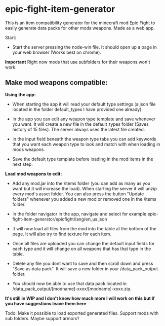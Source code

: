 ﻿# epic-fight-item-generator

This is an item compatibility generator for the minecraft mod Epic Fight to easily generate data packs for other mods weapons. Made as a web app.

Start:
- Start the server pressing the node-win file. It should open up a page in your web browser (Works best on chrome).

**Important**
Right now mods that use subfolders for their weapons won't work. 

Make mod weapons compatible:
-------------------------
**Using the app:**

- When starting the app it will read your default type settings (a json file located in the folder default_types I have provided one already).

- In the app you can edit any weapon type template and save whenever you want. It will create a new file in the default_types folder (Saves history of 15 files). The server always uses the latest file created.

- In the input field beneath the weapon type tabs you can add keywords that you want each weapon type to look and match with when loading in mods weapons.

- Save the default type template before loading in the mod items in the next step.

**Load mod weapons to edit:**

- Add any mod.jar into the /items folder (you can add as many as you want but it will increase the load). When starting the server it will unzip every mod's asset folder. You can also press the button "Update folders" whenever you added a new mod or removed one in the /items folder.

- In the folder navigator in the app, navigate and select for example epic-fight-item-generator/epicfight/lang/en_us.json

- It will now load all files from the mod into the table at the bottom of the page. It will also try to find texture for each item.

- Once all files are uploaded you can change the default input fields for each type and it will change on all weapons that has that type in the table.

- Delete any file you dont want to save and then scroll down and press "Save as data pack". It will save a new folder in your /data_pack_output folder.

- You should now be able to use that data pack located in /data_pack_output/[modname]-xxxx/[modname]-xxxx.zip.


**It's still in WIP and I don't know how much more I will work on this but if you have suggestions leave them here**

Todo:
Make it possible to load exported generated files.
Support mods with sub folders.
Maybe support armors?





